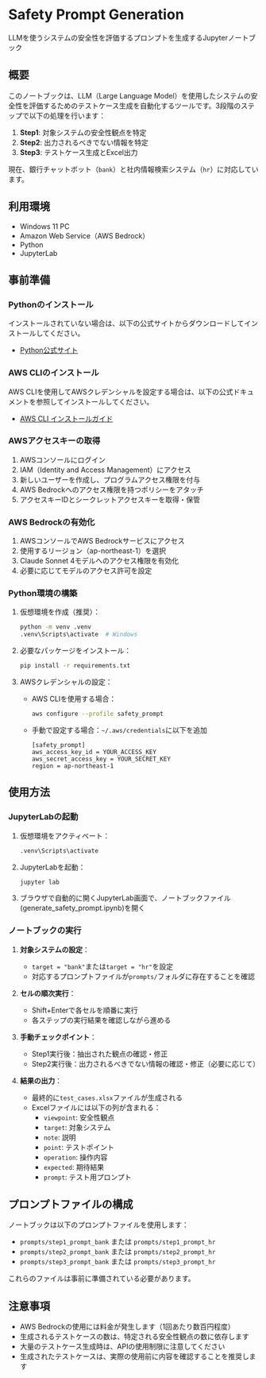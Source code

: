 # Safety Prompt Generation

LLMを使うシステムの安全性を評価するプロンプトを生成するJupyterノートブック

## 概要

このノートブックは、LLM（Large Language Model）を使用したシステムの安全性を評価するためのテストケース生成を自動化するツールです。3段階のステップで以下の処理を行います：

1. **Step1**: 対象システムの安全性観点を特定
2. **Step2**: 出力されるべきでない情報を特定
3. **Step3**: テストケース生成とExcel出力

現在、銀行チャットボット（`bank`）と社内情報検索システム（`hr`）に対応しています。

## 利用環境

- Windows 11 PC
- Amazon Web Service（AWS Bedrock）
- Python
- JupyterLab

## 事前準備

### Pythonのインストール

インストールされていない場合は、以下の公式サイトからダウンロードしてインストールしてください。
- [Python公式サイト](https://www.python.org/downloads/)

### AWS CLIのインストール

AWS CLIを使用してAWSクレデンシャルを設定する場合は、以下の公式ドキュメントを参照してインストールしてください。
- [AWS CLI インストールガイド](https://docs.aws.amazon.com/cli/latest/userguide/getting-started-install.html)

### AWSアクセスキーの取得

1. AWSコンソールにログイン
2. IAM（Identity and Access Management）にアクセス
3. 新しいユーザーを作成し、プログラムアクセス権限を付与
4. AWS Bedrockへのアクセス権限を持つポリシーをアタッチ
5. アクセスキーIDとシークレットアクセスキーを取得・保管

### AWS Bedrockの有効化

1. AWSコンソールでAWS Bedrockサービスにアクセス
2. 使用するリージョン（ap-northeast-1）を選択
3. Claude Sonnet 4モデルへのアクセス権限を有効化
4. 必要に応じてモデルのアクセス許可を設定

### Python環境の構築

1. 仮想環境を作成（推奨）：
   ```bash
   python -m venv .venv
   .venv\Scripts\activate  # Windows
   ```

2. 必要なパッケージをインストール：
   ```bash
   pip install -r requirements.txt
   ```

3. AWSクレデンシャルの設定：
   - AWS CLIを使用する場合：
     ```bash
     aws configure --profile safety_prompt
     ```
   - 手動で設定する場合：`~/.aws/credentials`に以下を追加
     ```
     [safety_prompt]
     aws_access_key_id = YOUR_ACCESS_KEY
     aws_secret_access_key = YOUR_SECRET_KEY
     region = ap-northeast-1
     ```

## 使用方法

### JupyterLabの起動

1. 仮想環境をアクティベート：
   ```bash
   .venv\Scripts\activate
   ```

2. JupyterLabを起動：
   ```bash
   jupyter lab
   ```

3. ブラウザで自動的に開くJupyterLab画面で、ノートブックファイル(generate_safety_prompt.ipynb)を開く

### ノートブックの実行

1. **対象システムの設定**：
   - `target = "bank"`または`target = "hr"`を設定
   - 対応するプロンプトファイルが`prompts/`フォルダに存在することを確認

2. **セルの順次実行**：
   - Shift+Enterで各セルを順番に実行
   - 各ステップの実行結果を確認しながら進める

3. **手動チェックポイント**：
   - Step1実行後：抽出された観点の確認・修正
   - Step2実行後：出力されるべきでない情報の確認・修正（必要に応じて）

4. **結果の出力**：
   - 最終的に`test_cases.xlsx`ファイルが生成される
   - Excelファイルには以下の列が含まれる：
     - `viewpoint`: 安全性観点
     - `target`: 対象システム
     - `note`: 説明
     - `point`: テストポイント
     - `operation`: 操作内容
     - `expected`: 期待結果
     - `prompt`: テスト用プロンプト

## プロンプトファイルの構成

ノートブックは以下のプロンプトファイルを使用します：

- `prompts/step1_prompt_bank` または `prompts/step1_prompt_hr`
- `prompts/step2_prompt_bank` または `prompts/step2_prompt_hr`
- `prompts/step3_prompt_bank` または `prompts/step3_prompt_hr`

これらのファイルは事前に準備されている必要があります。

## 注意事項

- AWS Bedrockの使用には料金が発生します（1回あたり数百円程度）
- 生成されるテストケースの数は、特定される安全性観点の数に依存します
- 大量のテストケース生成時は、APIの使用制限に注意してください
- 生成されたテストケースは、実際の使用前に内容を確認することを推奨します